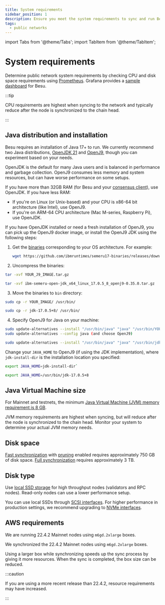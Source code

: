 ```yaml
---
title: System requirements
sidebar_position: 1
description: Ensure you meet the system requirements to sync and run Besu.
tags:
  - public networks
---
```


import Tabs from '@theme/Tabs';
import TabItem from '@theme/TabItem';

# System requirements

Determine public network system requirements by checking CPU and disk space requirements using [Prometheus](../how-to/monitor/metrics.md). Grafana provides a [sample dashboard](https://grafana.com/grafana/dashboards/10273) for Besu.

:::tip

CPU requirements are highest when syncing to the network and typically reduce after the node is synchronized to the chain head.

:::

## Java distribution and installation

Besu requires an installation of Java 17+ to run.
We currently recommend two Java distributions, [OpenJDK 21](https://jdk.java.net/21/) and
[OpenJ9](https://www.eclipse.org/openj9/), though you can experiment based on your needs.

OpenJDK is the default for many Java users and is balanced in performance and garbage collection.
OpenJ9 consumes less memory and system resources, but can have worse performance on some setups.

If you have more than 32GB RAM (for Besu and your [consensus client](../concepts/the-merge.md)), use OpenJDK.
If you have less RAM:

* If you're on Linux (or Unix-based) and your CPU is x86-64 bit architecture (like Intel), use OpenJ9.
* If you're on ARM-64 CPU architecture (Mac M-series, Raspberry Pi), use OpenJDK.

If you have OpenJDK installed or need a fresh installation of OpenJ9, you can pick up the OpenJ9
docker image, or install the OpenJ9 JDK using the following steps:

1. Get the [binaries](https://github.com/ibmruntimes/semeru17-binaries/releases) corresponding to
   your OS architecture.
   For example:

    ```bash
    wget https://github.com/ibmruntimes/semeru17-binaries/releases/download/jdk-17.0.5%2B8_openj9-0.35.0/ibm-semeru-open-jdk_x64_linux_17.0.5_8_openj9-0.35.0.tar.gz
    ```
2. Uncompress the binaries:

<Tabs>
   
   <TabItem value="Command" label="Command" default>

   ```bash
   tar -xvf YOUR_J9_IMAGE.tar.gz
   ```
   </TabItem>

  <TabItem value="Example" label="Example">

   ```bash
   tar -xvf ibm-semeru-open-jdk_x64_linux_17.0.5_8_openj9-0.35.0.tar.gz
   ```
   
   </TabItem>

</Tabs>
   
3. Move the binaries to `bin` directory:

<Tabs>
   
   <TabItem value="Command" label="Command" default>

   ```bash
   sudo cp -r YOUR_IMAGE/ /usr/bin/
   ```
   </TabItem>

  <TabItem value="Example" label="Example">

   ```bash
   sudo cp -r jdk-17.0.5+8/ /usr/bin/
   ```

   </TabItem>

</Tabs>
   
4. Specify OpenJ9 for Java on your machine:

<Tabs>
   
   <TabItem value="Command" label="Command" default>

   ```bash
   sudo update-alternatives --install "/usr/bin/java" "java" "/usr/bin/YOUR_IMAGE" 1
   sudo update-alternatives --config java (and choose OpenJ9)
   ```
   
   </TabItem>

  <TabItem value="Example" label="Example">

   ```bash
   sudo update-alternatives --install "/usr/bin/java" "java" "/usr/bin/jdk-17.0.5+8/bin/java"
   ```
   
   </TabItem>

</Tabs>
   
   Change your `JAVA_HOME` to OpenJ9 (if using the JDK implementation), where `jdk-install-dir` is
   the installation location you specified:

<Tabs>
   
   <TabItem value="Command" label="Command" default>

   ```bash
   export JAVA_HOME=jdk-install-dir`
   ```

   </TabItem>

  <TabItem value="Example" label="Example">

   ```bash
   export JAVA_HOME=/usr/bin/jdk-17.0.5+8
   ```
   
   </TabItem>

</Tabs>

## Java Virtual Machine size

For Mainnet and testnets, the minimum [Java Virtual Machine (JVM) memory requirement is 8 GB](../how-to/configure-java/manage-memory.md).

JVM memory requirements are highest when syncing, but will reduce after the node is synchronized to the chain head. Monitor your system to determine your actual JVM memory needs.

## Disk space

[Fast synchronization](../reference/cli/options.md#sync-mode) with [pruning](../concepts/data-storage-formats.md) enabled requires approximately 750 GB of disk space. [Full synchronization](../reference/cli/options.md#sync-mode) requires approximately 3 TB.

## Disk type

Use [local SSD storage](https://cloud.google.com/compute/docs/disks) for high throughput nodes (validators and RPC nodes). Read-only nodes can use a lower performance setup.

You can use local SSDs through [SCSI interfaces](https://en.wikipedia.org/wiki/SCSI). For higher performance in production settings, we recommend upgrading to [NVMe interfaces](https://cloud.google.com/compute/docs/disks/local-ssd#performance).

## AWS requirements

We are running 22.4.2 Mainnet nodes using `m6gd.2xlarge` boxes.

We synchronized the 22.4.2 Mainnet nodes using `m6gd.2xlarge` boxes.

Using a larger box while synchronizing speeds up the sync process by giving it more resources. When the sync is completed, the box size can be reduced.

:::caution

If you are using a more recent release than 22.4.2, resource requirements may have increased.

:::

